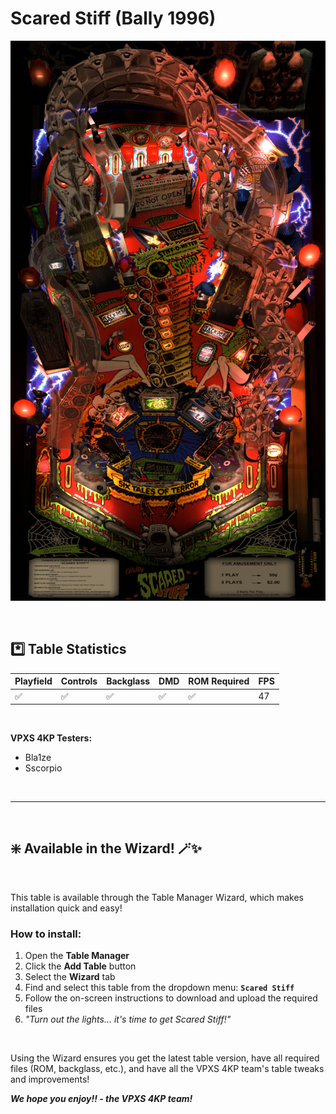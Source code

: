 ﻿# Scared Stiff (Bally 1996) 

![Table Preview](../../images/vpx-scaredstiff.png)

<br>

## *️⃣  Table Statistics

| Playfield | Controls | Backglass | DMD | ROM Required | FPS | 
|-----------|----------|-----------|-----|--------------|-----|
| :white_check_mark: | :white_check_mark: | :white_check_mark: | :white_check_mark: | :white_check_mark: | 47 |

<br>

**VPXS 4KP Testers:**
  - Bla1ze
  - Sscorpio

<br>

---

<br>

## ❇️ Available in the Wizard! 🪄✨

<br>

This table is available through the Table Manager Wizard, which makes installation quick and easy!

### How to install:

1.  Open the **Table Manager**
2.  Click the **Add Table** button
3.  Select the **Wizard** tab
4.  Find and select this table from the dropdown menu: **`Scared Stiff`**
5.  Follow the on-screen instructions to download and upload the required files
6. *"Turn out the lights... it's time to get Scared Stiff!"*

<br>

Using the Wizard ensures you get the latest table version, have all required files (ROM, backglass, etc.), and have all the VPXS 4KP team's table tweaks and improvements!

__*We hope you enjoy!!   - the VPXS 4KP team!*__

<br>
<br>
<br>
<br>
<br>
